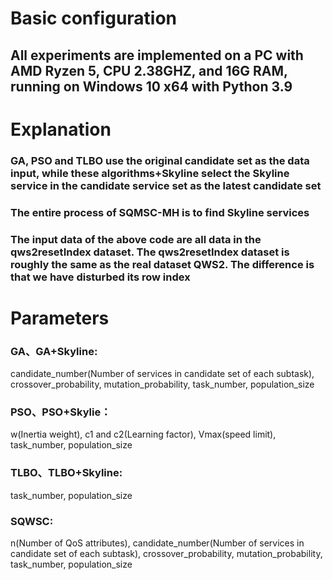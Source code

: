 # Basic configuration
## All experiments are implemented on a PC with AMD Ryzen 5, CPU 2.38GHZ, and 16G RAM, running on Windows 10 x64 with Python 3.9
# Explanation
### GA, PSO and TLBO use the original candidate set as the data input, while these algorithms+Skyline select the Skyline service in the candidate service set as the latest candidate set
### The entire process of SQMSC-MH is to find Skyline services
### The input data of the above code are all data in the qws2resetIndex dataset. The qws2resetIndex dataset is roughly the same as the real dataset QWS2. The difference is that we have disturbed its row index
# Parameters
### GA、GA+Skyline:
candidate_number(Number of services in candidate set of each subtask),
crossover_probability,
mutation_probability,
task_number,
population_size
### PSO、PSO+Skylie：
w(Inertia weight), c1 and c2(Learning factor), Vmax(speed limit), task_number, population_size
### TLBO、TLBO+Skyline:
task_number, population_size
### SQWSC:
n(Number of QoS attributes), candidate_number(Number of services in candidate set of each subtask), crossover_probability, mutation_probability, task_number, population_size
